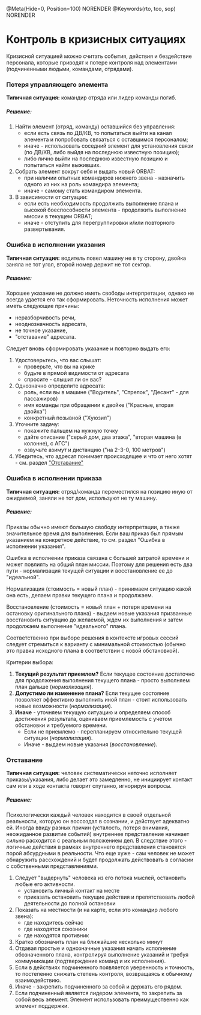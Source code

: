 @Meta(Hide=0, Position=100) NORENDER
@Keywords(rto, tco, sop) NORENDER

# Контроль в кризисных ситуациях

Кризисной ситуацией можно считать события, действия и бездействие персонала, которые приводят к потере контроля над элементами (подчиненными людьми, командами, отрядами).

### Потеря управляющего элемента

**Типичная ситуация:** командир отряда или лидер команды погиб.

##### Решение:

1. Найти элемент (отряд, команду) оставшийся без управления:
    - если есть связь по ДВ/КВ, то попытаться выйти на канал элемента и попробовать связаться с оставшимся персоналом;
    - иначе - использовать соседний элемент для установления связи (по ДВ/КВ, либо выйдя на последнюю известную позицию);
    - либо лично выйти на последнюю известную позицию и попытаться найти выживших.
2. Собрать элемент вокруг себя и выдать новый ORBAT:
    - при наличии опытных командиров нижнего звена - назначить одного из них на роль командира элемента;
    - иначе - самому стать командиром элемента.
3. В зависимости от ситуации:
    - если есть необходимость продолжить выполнение плана и высокой боеспособности элемента - продолжить выполнение миссии в текущем ORBAT;
    - иначе - отступить для перегруппировки и/или повторного развертывания.


### Ошибка в исполнении указания

**Типичная ситуация:** водитель повел машину не в ту сторону, двойка заняла не тот угол, второй номер держит не тот сектор.

##### Решение:

Хорошее указание не должно иметь свободы интерпретации, однако не всегда удается его так сформировать. Неточность исполнения может иметь следующие причины:

- неразборчивость речи, 
- неоднозначность адресата,
- не точное указание, 
- "отставание" адресата.

Следует вновь сформировать указание и повторно выдать его:

1. Удостоверьтесь, что вас слышат: 
    - проверьте, что вы на крике
    - будьте в прямой видимости от адресата
    - спросите - слышит ли он вас?
2. Однозначно определите адресата:
    - роль, если вы в машине ("Водитель", "Стрелок", "Десант" - для пассажиров)
    - имя команды при обращении к двойке ("Красные, вторая двойка")
    - конкретный позывной ("Хуюзил") 
3. Уточните задачу: 
    - покажите пальцем на нужную точку
    - дайте описание ("серый дом, два этажа", "вторая машина (в колонне), с АГС")
    - озвучьте азимут и дистанцию ("на 2-3-0, 100 метров")
4. Убедитесь, что адресат понимает происходящее и что от него хотят - см. раздел ["Отставание"](#_7)

### Ошибка в исполнении приказа

**Типичная ситуация:** отряд/команда переместился на позицию иную от ожидаемой, заняли не тот дом, используют не ту машину.

##### Решение:

Приказы обычно имеют большую свободу интерпретации, а также значительное время для выполнения. Если ваш приказ был прямым указанием на конкретное действие, то см. раздел "Ошибка в исполнении указания".

Ошибка в исполнении приказа связана с большей затратой времени и может повлиять на общий план миссии. Поэтому для решения есть два пути - нормализация текущей ситуации и восстановление ее до "идеальной".

Нормализация (стоимость = новый план) - принимаем ситуацию какой она есть, делаем правки текущего плана и продолжаем.

Восстановление (стоимость = новый план + потеря времени на остановку оригинального плана) - выдаем новые указания призванные восстановить ситуацию до желаемой, ждем их выполнения и затем продолжаем выполнение "идеального" плана.

Соответственно при выборе решения в контексте игровых сессий следует стремиться к варианту с минимальной стоимостью (обычно это правка исходного плана в соответствии с новой обстановкой).

Критерии выбора:

1. **Текущий результат приемлем?** Если текущее состояние достаточно для продолжения выполнения текущего плана - просто выполняем план дальше (*нормализация*).
2. **Допустимо ли изменение плана?** Если текущее состояние позволяет эффективно выполнить иной план - стоит использовать новые возможности (*нормализация*).
3. **Иначе** - уточняем текущую ситуацию и определяем способ достижения результата, оцениваем приемлемость с учетом обстановки и требуемого времени. 
    - Если не приемлемо - перепланируем относительно текущей ситуации (*нормализация*). 
    - Иначе - выдаем новые указания (*восстановление*).

### Отставание

**Типичная ситуация:** человек систематически неточно исполняет приказы/указания, либо делает это замедленно, не инициирует контакт сам или в ходе контакта говорит спутанно, игнорируя вопросы.

##### Решение:

Психологически каждый человек находится в своей отдельной реальности, которую он воссоздал в сознании, и действует адекватно ей. Иногда ввиду разных причин (усталость, потеря внимания, неожиданное развитие событий) внутреннее представление начинает сильно расходится с реальным положением дел. В следствие этого - логичные действия в рамках внутреннего представления становятся порой абсурдными в реальности. Что еще хуже - сам человек не может обнаружить рассхождений и будет продолжать действовать в согласии с собственными представлениями.

1. Следует "выдернуть" человека из его потока мыслей, остановить любые его активности.
    - установить личный контакт на месте
    - приказать остановить текущие действия и препятствовать любой деятельности до полной остановки
2. Показать на местности (и на карте, если это командир любого звена):
    - где находитесь сейчас
    - где находятся союзники
    - где находятся противник
3. Кратко обозначить план на ближайшие несколько минут
4. Отдавая простые и однозначные указания начать исполнение обозначенного плана, контролируя выполнение указаний и требуя коммуникации (подтверждение команд и их исполнения).
5. Если в действиях подчиненного появляется уверенность и точность, то постепенно снижать степень контроля, возвращаясь к обычному взаимодействию.
6. Иначе - закрепить подчиненного за собой и держать его рядом.
7. Если подчиненный является лидером элемента, то закрепить за собой весь элемент. Элемент использовать преимущественно как элемент поддержки.
